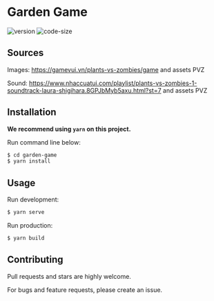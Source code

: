 # Garden Game

![version](https://img.shields.io/github/package-json/v/duc622/garden-game)
![code-size](https://img.shields.io/github/languages/code-size/duc622/garden-game)

## Sources

Images: https://gamevui.vn/plants-vs-zombies/game and assets PVZ

Sound: https://www.nhaccuatui.com/playlist/plants-vs-zombies-1-soundtrack-laura-shigihara.8GPJbMyb5axu.html?st=7 and assets PVZ

## Installation

**We recommend using `yarn` on this project.**

Run command line below:

```bash
$ cd garden-game
$ yarn install
```

## Usage

Run development:

```bash
$ yarn serve
```

Run production:

```bash
$ yarn build
```

## Contributing

Pull requests and stars are highly welcome.

For bugs and feature requests, please create an issue.
